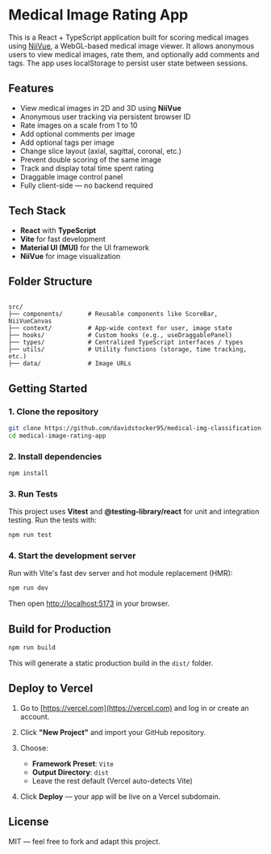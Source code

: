 # Medical Image Rating App

This is a React + TypeScript application built for scoring medical images using [NiiVue](https://github.com/niivue/niivue), a WebGL-based medical image viewer. It allows anonymous users to view medical images, rate them, and optionally add comments and tags. The app uses localStorage to persist user state between sessions. 


## Features

- View medical images in 2D and 3D using **NiiVue**
- Anonymous user tracking via persistent browser ID
- Rate images on a scale from 1 to 10
- Add optional comments per image
- Add optional tags per image
- Change slice layout (axial, sagittal, coronal, etc.)
- Prevent double scoring of the same image
- Track and display total time spent rating
- Draggable image control panel
- Fully client-side — no backend required


## Tech Stack

- **React** with **TypeScript**
- **Vite** for fast development
- **Material UI (MUI)** for the UI framework
- **NiiVue** for image visualization


## Folder Structure

```

src/
├── components/       # Reusable components like ScoreBar, NiiVueCanvas
├── context/          # App-wide context for user, image state
├── hooks/            # Custom hooks (e.g., useDraggablePanel)
├── types/            # Centralized TypeScript interfaces / types
├── utils/            # Utility functions (storage, time tracking, etc.)
├── data/             # Image URLs

````


## Getting Started

### 1. Clone the repository

```bash
git clone https://github.com/davidstocker95/medical-img-classification-app.git
cd medical-image-rating-app
````

### 2. Install dependencies

```bash
npm install
```


### 3. Run Tests

This project uses **Vitest** and **@testing-library/react** for unit and integration testing.
Run the tests with:

```bash
npm run test
```

### 4. Start the development server

Run with Vite's fast dev server and hot module replacement (HMR):

```bash
npm run dev
```

Then open [http://localhost:5173](http://localhost:5173) in your browser.


## Build for Production

```bash
npm run build
```

This will generate a static production build in the `dist/` folder.


## Deploy to Vercel

1. Go to [https://vercel.com](https://vercel.com) and log in or create an account.

2. Click **"New Project"** and import your GitHub repository.

3. Choose:

   * **Framework Preset**: `Vite`
   * **Output Directory**: `dist`
   * Leave the rest default (Vercel auto-detects Vite)

4. Click **Deploy** — your app will be live on a Vercel subdomain.


## License

MIT — feel free to fork and adapt this project.

